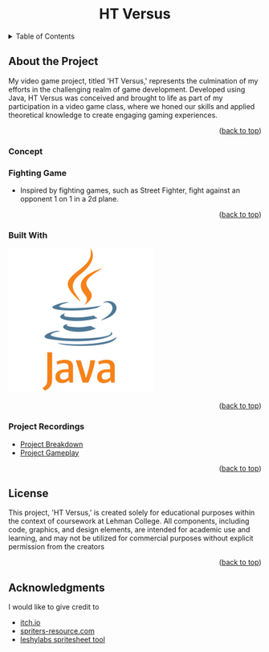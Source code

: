 <a name="top"></a>

<h1 align="center">HT Versus</h1>


<!-- TABLE OF CONTENTS -->

<details>
  <summary>Table of Contents</summary>
  <ol>
    <li>
      <a href="#about-the-project">About The Project</a>
      <ul>
        <li><a href="#concept">Concept</a></li>
      </ul>
      <ul>
        <li><a href="#built-with">Built With</a></li>
      </ul>
      <ul>
        <li><a href="#project-recordings">Project Recordings</a></li>
      </ul>
    </li>
    <li><a href="#license">License</a></li>
    <li><a href="#acknowledgments">Acknowledgments</a></li>
  </ol>
</details>

<!-- About the Project -->
## About the Project

My video game project, titled 'HT Versus,' represents the culmination of my efforts in the challenging realm of game development. Developed using Java, HT Versus was conceived and brought to life as part of my participation in a video game class, where we honed our skills and applied theoretical knowledge to create engaging gaming experiences.

<p align="right">(<a href="#top">back to top</a>)</p>

<!-- CONCEPT -->
### Concept
### Fighting Game
* Inspired by fighting games, such as Street Fighter, fight against an opponent 1 on 1 in a 2d plane.

<p align="right">(<a href="#top">back to top</a>)</p>

<!-- BUILT WITH -->
### Built With

[![Java][Java]][Java-url]
 
<p align="right">(<a href="#top">back to top</a>)</p>

<!-- PROJECT RECORDINGS -->
### Project Recordings
- [Project Breakdown](https://youtu.be/V5e6kB3AVmg)
- [Project Gameplay](https://youtu.be/2wsTXSt9VC0)

<p align="right">(<a href="#top">back to top</a>)</p>     

<!-- LICENSE -->
## License

This project, 'HT Versus,' is created solely for educational purposes within the context of coursework at Lehman College. All components, including code, graphics, and design elements, are intended for academic use and learning, and may not be utilized for commercial purposes without explicit permission from the creators

<p align="right">(<a href="#top">back to top</a>)</p>

<!-- ACKNOWLEDGMENTS -->
## Acknowledgments

I would like to give credit to

* [itch.io](https://itch.io/game-assets)
* [spriters-resource.com](https://www.spriters-resource.com/)
* [leshylabs spritesheet tool](https://www.leshylabs.com/apps/sstool/)

[Java]: https://raw.githubusercontent.com/github/explore/5b3600551e122a3277c2c5368af2ad5725ffa9a1/topics/java/java.png
[Java-url]: https://www.java.com/en/
